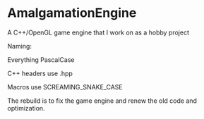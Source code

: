# AmalgamationEngine
A C++/OpenGL game engine that I work on as a hobby project

Naming:

  Everything PascalCase
  
  C++ headers use .hpp
  
  Macros use SCREAMING_SNAKE_CASE
  
  
 
The rebuild is to fix the game engine and renew the old code and optimization.
